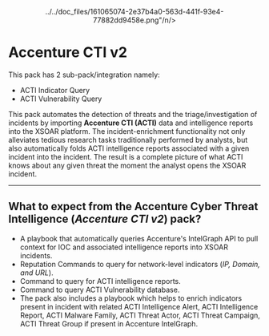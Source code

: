<p align="center">
../../doc_files/161065074-2e37b4a0-563d-441f-93e4-77882dd9458e.png"/n/> 
</p>



# **Accenture CTI v2**
 
This pack has 2 sub-pack/integration namely:
- ACTI Indicator Query
- ACTI Vulnerability Query

This pack automates the detection of threats and the triage/investigation of incidents by importing **Accenture CTI (ACTI)** data and intelligence reports into the XSOAR platform. The incident-enrichment functionality not only alleviates tedious research tasks traditionally performed by analysts, but also automatically folds ACTI intelligence reports associated with a given incident into the incident. The result is a complete picture of what ACTI knows about any given threat the moment the analyst opens the XSOAR incident.
_____


## **What to expect from the Accenture Cyber Threat Intelligence (_Accenture CTI v2_) pack?**
- A playbook that automatically queries Accenture's IntelGraph API to pull context for IOC and associated intelligence reports into XSOAR incidents.
- Reputation Commands to query for network-level indicators (_IP, Domain, and URL_).
- Command to query for ACTI intelligence reports.
- Command to query ACTI Vulnerability database.
- The pack also includes a playbook which helps to enrich indicators present in incident with related ACTI Intelligence Alert, ACTI Intelligence Report, ACTI Malware Family, ACTI Threat Actor, ACTI Threat Campaign, ACTI Threat Group if present in Accenture IntelGraph.